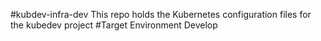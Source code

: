 #kubdev-infra-dev
This repo holds the Kubernetes configuration files for the kubedev project
#Target Environment
Develop
